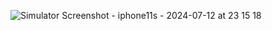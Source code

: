 ![Simulator Screenshot - iphone11s - 2024-07-12 at 23 15 18](https://github.com/user-attachments/assets/d8adf674-67b4-4ad1-b97c-27bf2af967b2)

